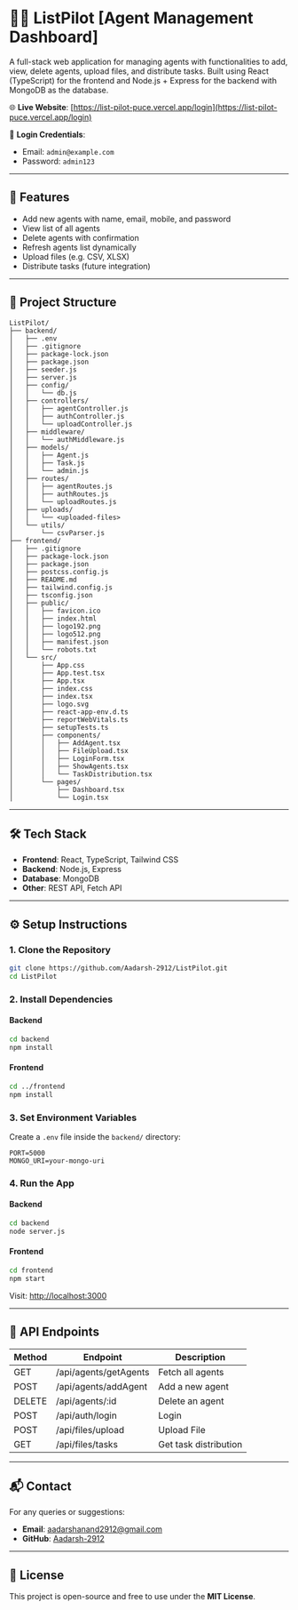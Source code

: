 
# 🧑‍💼 ListPilot [Agent Management Dashboard]

A full-stack web application for managing agents with functionalities to add, view, delete agents, upload files, and distribute tasks. Built using React (TypeScript) for the frontend and Node.js + Express for the backend with MongoDB as the database.

🌐 **Live Website**: [https://list-pilot-puce.vercel.app/login](https://list-pilot-puce.vercel.app/login)

🔐 **Login Credentials**:
- Email: `admin@example.com`
- Password: `admin123`

---

## 🚀 Features

- Add new agents with name, email, mobile, and password  
- View list of all agents  
- Delete agents with confirmation  
- Refresh agents list dynamically  
- Upload files (e.g. CSV, XLSX)  
- Distribute tasks (future integration)  

---

## 📁 Project Structure

```
ListPilot/
├── backend/
│   ├── .env
│   ├── .gitignore
│   ├── package-lock.json
│   ├── package.json
│   ├── seeder.js
│   ├── server.js
│   ├── config/
│   │   └── db.js
│   ├── controllers/
│   │   ├── agentController.js
│   │   ├── authController.js
│   │   └── uploadController.js
│   ├── middleware/
│   │   └── authMiddleware.js
│   ├── models/
│   │   ├── Agent.js
│   │   ├── Task.js
│   │   └── admin.js
│   ├── routes/
│   │   ├── agentRoutes.js
│   │   ├── authRoutes.js
│   │   └── uploadRoutes.js
│   ├── uploads/
│   │   └── <uploaded-files>
│   └── utils/
│       └── csvParser.js
├── frontend/
│   ├── .gitignore
│   ├── package-lock.json
│   ├── package.json
│   ├── postcss.config.js
│   ├── README.md
│   ├── tailwind.config.js
│   ├── tsconfig.json
│   ├── public/
│   │   ├── favicon.ico
│   │   ├── index.html
│   │   ├── logo192.png
│   │   ├── logo512.png
│   │   ├── manifest.json
│   │   └── robots.txt
│   └── src/
│       ├── App.css
│       ├── App.test.tsx
│       ├── App.tsx
│       ├── index.css
│       ├── index.tsx
│       ├── logo.svg
│       ├── react-app-env.d.ts
│       ├── reportWebVitals.ts
│       ├── setupTests.ts
│       ├── components/
│       │   ├── AddAgent.tsx
│       │   ├── FileUpload.tsx
│       │   ├── LoginForm.tsx
│       │   ├── ShowAgents.tsx
│       │   └── TaskDistribution.tsx
│       └── pages/
│           ├── Dashboard.tsx
│           └── Login.tsx
```

---

## 🛠️ Tech Stack

- **Frontend**: React, TypeScript, Tailwind CSS  
- **Backend**: Node.js, Express  
- **Database**: MongoDB  
- **Other**: REST API, Fetch API  

---

## ⚙️ Setup Instructions

### 1. Clone the Repository
```bash
git clone https://github.com/Aadarsh-2912/ListPilot.git
cd ListPilot
```

### 2. Install Dependencies

#### Backend
```bash
cd backend
npm install
```

#### Frontend
```bash
cd ../frontend
npm install
```

### 3. Set Environment Variables

Create a `.env` file inside the `backend/` directory:

```env
PORT=5000
MONGO_URI=your-mongo-uri
```

### 4. Run the App

#### Backend
```bash
cd backend
node server.js
```

#### Frontend
```bash
cd frontend
npm start
```

Visit: [http://localhost:3000](http://localhost:3000)

---

## 📡 API Endpoints

| Method | Endpoint               | Description            |
|--------|------------------------|------------------------|
| GET    | /api/agents/getAgents  | Fetch all agents       |
| POST   | /api/agents/addAgent   | Add a new agent        |
| DELETE | /api/agents/:id        | Delete an agent        |
| POST   | /api/auth/login        | Login                  |
| POST   | /api/files/upload      | Upload File            |
| GET    | /api/files/tasks       | Get task distribution  |

---

## 📬 Contact

For any queries or suggestions:  
- **Email**: aadarshanand2912@gmail.com  
- **GitHub**: [Aadarsh-2912](https://github.com/Aadarsh-2912)

---

## 📄 License

This project is open-source and free to use under the **MIT License**.
